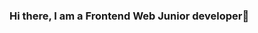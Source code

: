 ### Hi there, I am a Frontend Web Junior developer👋

<!--
**blackboytino/blackboytino** is a ✨ _special_ ✨ repository because its `README.md` (this file) appears on your GitHub profile.

Here are some ideas to get you started:

- 🔭 I’m currently working on React. ...
- 🌱 I’m currently learning React Routing ...
- 👯 I’m looking to collaborate on various React Js projects....
- 🤔 I’m looking for help with React Redux. ...
- 💬 Ask me about any problems you have with your react app....
- 📫 How to reach me: ogagaakpotu@gmail.com ...
- 😄 Pronouns: he/him ...
- ⚡ Fun fact: This is only just the beginning. ...
-->
